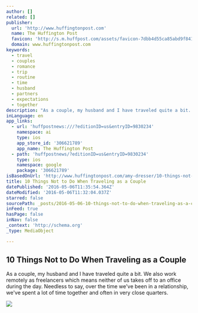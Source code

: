 ```yaml
---
author: []
related: []
publisher:
  url: 'http://www.huffingtonpost.com'
  name: The Huffington Post
  favicon: 'http://s.m.huffpost.com/assets/favicon-7dbb4d55ca85abd9f84197a1c3525e38.ico'
  domain: www.huffingtonpost.com
keywords:
  - travel
  - couples
  - romance
  - trip
  - routine
  - time
  - husband
  - partners
  - expectations
  - together
description: "As a couple, my husband and I have traveled quite a bit. We also work remotely as freelancers which means neither of us takes off to an office during the day. Needless to say, over the time we've been in a relationship, we've spent a lot of time together and often in very close quarters."
inLanguage: en
app_links:
  - url: 'huffpostnews:///?editionID=us&entryID=9830234'
    namespace: ai
    type: ios
    app_store_id: '306621789'
    app_name: The Huffington Post
  - path: 'huffpostnews/?editionID=us&entryID=9830234'
    type: ios
    namespace: google
    package: '306621789'
isBasedOnUrl: 'http://www.huffingtonpost.com/amy-dresser/10-things-not-to-do-when-traveling-as-a-couple_b_9830234.html?utm_hp_ref=travel'
title: 10 Things Not to Do When Traveling as a Couple
datePublished: '2016-05-06T11:35:54.364Z'
dateModified: '2016-05-06T11:32:04.037Z'
starred: false
sourcePath: _posts/2016-05-06-10-things-not-to-do-when-traveling-as-a-couple.md
inFeed: true
hasPage: false
inNav: false
_context: 'http://schema.org'
_type: MediaObject

---
```

<article style=""><h1>10 Things Not to Do When Traveling as a Couple</h1><p>As a couple, my husband and I have traveled quite a bit. We also work remotely as freelancers which means neither of us takes off to an office during the day. Needless to say, over the time we've been in a relationship, we've spent a lot of time together and often in very close quarters.</p><img src="http://i.huffpost.com/gen/4286756/images/o-STEPHANIE-SMITH-facebook.jpg" /></article>